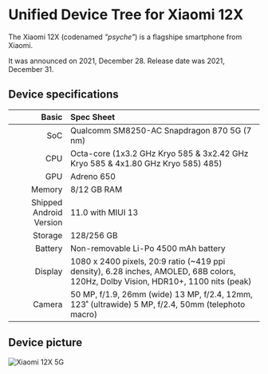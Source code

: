 # Unified Device Tree for Xiaomi 12X

The Xiaomi 12X (codenamed _"psyche"_) is a flagshipe smartphone from Xiaomi.

It was announced on 2021, December 28. Release date was 2021, December 31.

## Device specifications

Basic   | Spec Sheet
-------:|:-------------------------
SoC     | Qualcomm SM8250-AC Snapdragon 870 5G (7 nm)
CPU     | Octa-core (1x3.2 GHz Kryo 585 & 3x2.42 GHz Kryo 585 & 4x1.80 GHz Kryo 585) 485)
GPU     | Adreno 650
Memory  | 8/12 GB RAM
Shipped Android Version | 11.0 with MIUI 13
Storage | 128/256 GB
Battery | Non-removable Li-Po 4500 mAh battery
Display | 1080 x 2400 pixels, 20:9 ratio (~419 ppi density), 6.28 inches, AMOLED, 68B colors, 120Hz, Dolby Vision, HDR10+, 1100 nits (peak)
Camera  | 50 MP, f/1.9, 26mm (wide) 13 MP, f/2.4, 12mm, 123˚ (ultrawide) 5 MP, f/2.4, 50mm (telephoto macro)

## Device picture

![Xiaomi 12X 5G ](https://fdn2.gsmarena.com/vv/pics/xiaomi/xiaomi-12x-2.jpg "Xiaomi 12X 5G")
